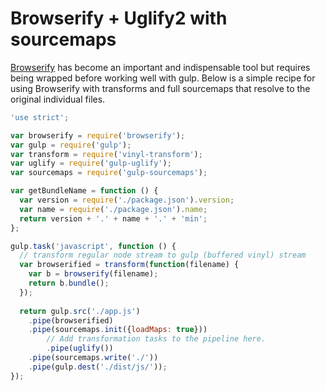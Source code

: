 # Browserify + Uglify2 with sourcemaps

[Browserify](http://github.com/substack/node-browserify) has become an important and indispensable
tool but requires being wrapped before working well with gulp. Below is a simple recipe for using
Browserify with transforms and full sourcemaps that resolve to the original individual files.

``` javascript
'use strict';

var browserify = require('browserify');
var gulp = require('gulp');
var transform = require('vinyl-transform');
var uglify = require('gulp-uglify');
var sourcemaps = require('gulp-sourcemaps');

var getBundleName = function () {
  var version = require('./package.json').version;
  var name = require('./package.json').name;
  return version + '.' + name + '.' + 'min';
};

gulp.task('javascript', function () {
  // transform regular node stream to gulp (buffered vinyl) stream 
  var browserified = transform(function(filename) {
    var b = browserify(filename);
    return b.bundle();
  });
  
  return gulp.src('./app.js')
    .pipe(browserified)
    .pipe(sourcemaps.init({loadMaps: true}))
        // Add transformation tasks to the pipeline here.
        .pipe(uglify())
    .pipe(sourcemaps.write('./'))
    .pipe(gulp.dest('./dist/js/'));
});
```
